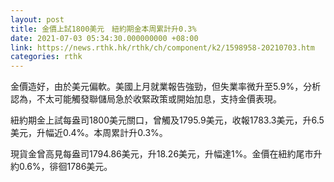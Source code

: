 ```yaml
---
layout: post
title: 金價上試1800美元　紐約期金本周累計升0.3%
date: 2021-07-03 05:34:30.000000000 +08:00
link: https://news.rthk.hk/rthk/ch/component/k2/1598958-20210703.htm
categories: rthk
---
```


金價造好，由於美元偏軟。美國上月就業報告強勁，但失業率微升至5.9%，分析認為，不太可能觸發聯儲局急於收緊政策或開始加息，支持金價表現。

紐約期金上試每盎司1800美元關口，曾觸及1795.9美元，收報1783.3美元，升6.5美元，升幅近0.4%。本周累計升0.3%。

現貨金曾高見每盎司1794.86美元，升18.26美元，升幅達1%。金價在紐約尾市升約0.6%，徘徊1786美元。
